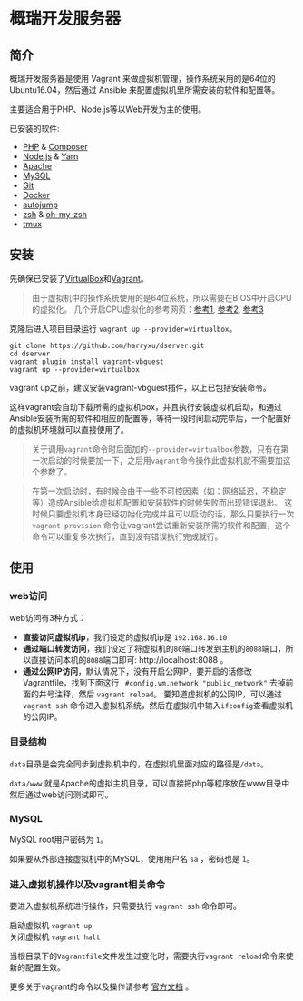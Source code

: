 # 概瑞开发服务器

## 简介
概瑞开发服务器是使用 Vagrant 来做虚拟机管理，操作系统采用的是64位的Ubuntu16.04，然后通过 Ansible 来配置虚拟机里所需安装的软件和配置等。

主要适合用于PHP、Node.js等以Web开发为主的使用。

已安装的软件:

- [PHP](http://php.net/) & [Composer](https://getcomposer.org/)
- [Node.js](https://nodejs.org) & [Yarn](https://yarnpkg.com)
-  [Apache](http://httpd.apache.org/)
-  [MySQL](http://www.mysql.com/)
-  [Git](http://git-scm.com/)
-  [Docker](https://www.docker.com/)
- [autojump](https://github.com/joelthelion/autojump)
- [zsh](http://www.zsh.org/) & [oh-my-zsh](http://ohmyz.sh/)
- [tmux](http://tmux.sourceforge.net/) 

## 安装
先确保已安装了[VirtualBox](https://www.virtualbox.org/wiki/Downloads)和[Vagrant](http://www.vagrantup.com/downloads.html)。

> 由于虚拟机中的操作系统使用的是64位系统，所以需要在BIOS中开启CPU的虚拟化。
> 几个开启CPU虚拟化的参考网页：[参考1](http://support1.lenovo.com.cn/lenovo/wsi/htmls/detail_12668799330965621.html), [参考2](http://www.tongyongpe.com/n/201408/442.html), [参考3](http://www.newyx.net/gl/215905_1.htm)

克隆后进入项目目录运行 `vagrant up --provider=virtualbox`。

    git clone https://github.com/harryxu/dserver.git
    cd dserver
    vagrant plugin install vagrant-vbguest
    vagrant up --provider=virtualbox

vagrant up之前，建议安装vagrant-vbguest插件，以上已包括安装命令。

这样vagrant会自动下载所需的虚拟机box，并且执行安装虚拟机启动，和通过Ansible安装所需的软件和相应的配置等，等待一段时间启动完毕后，一个配置好的虚拟机环境就可以直接使用了。



> 关于调用`vagrant`命令时后面加的`--provider=virtualbox`参数，只有在第一次启动的时候要加一下，之后用`vagrant`命令操作此虚拟机就不需要加这个参数了。



> 在第一次启动时，有时候会由于一些不可控因素（如：网络延迟，不稳定等）造成Ansible给虚拟机配置和安装软件的时候失败而出现错误退出。
> 这时候只要虚拟机本身已经初始化完成并且可以启动的话，那么只要执行一次 `vagrant provision` 命令让vagrant尝试重新安装所需的软件和配置，这个命令可以重复多次执行，直到没有错误执行完成就行。

## 使用

### web访问

web访问有3种方式：

- **直接访问虚拟机ip**，我们设定的虚拟机ip是 `192.168.16.10`
- **通过端口转发访问**，我们设定了将虚拟机的`80`端口转发到主机的`8088`端口，所以直接访问本机的`8088`端口即可: http://localhost:8088 。
- **通过公网IP访问**，默认情况下，没有开启公网IP，要开启的话修改Vagrantfile，找到下面这行
   ` #config.vm.network "public_network"`  去掉前面的井号注释，然后 `vagrant reload`。
  要知道虚拟机的公网IP，可以通过 `vagrant ssh` 命令进入虚拟机系统，然后在虚拟机中输入`ifconfig`查看虚拟机的公网IP。

### 目录结构
`data`目录是会完全同步到虚拟机中的，在虚拟机里面对应的路径是`/data`。

`data/www` 就是Apache的虚拟主机目录，可以直接把php等程序放在www目录中然后通过web访问测试即可。

### MySQL

MySQL root用户密码为 `1`。

如果要从外部连接虚拟机中的MySQL，使用用户名 `sa` ，密码也是 `1`。

### 进入虚拟机操作以及vagrant相关命令
要进入虚拟机系统进行操作，只需要执行 `vagrant ssh` 命令即可。

启动虚拟机 `vagrant up`  
关闭虚拟机 `vagrant halt`

当根目录下的`Vagrantfile`文件发生过变化时，需要执行`vagrant reload`命令来使新的配置生效。

更多关于vagrant的命令以及操作请参考 [官方文档](https://www.vagrantup.com/docs/cli/) 。
